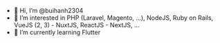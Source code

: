 - 👋 Hi, I’m @buihanh2304
- 👀 I’m interested in PHP (Laravel, Magento, ...), NodeJS, Ruby on Rails, VueJS (2, 3) - NuxtJS, ReactJS - NextJS, ...
- 🌱 I’m currently learning Flutter

<!---
buihanh2304/buihanh2304 is a ✨ special ✨ repository because its `README.md` (this file) appears on your GitHub profile.
You can click the Preview link to take a look at your changes.
--->
